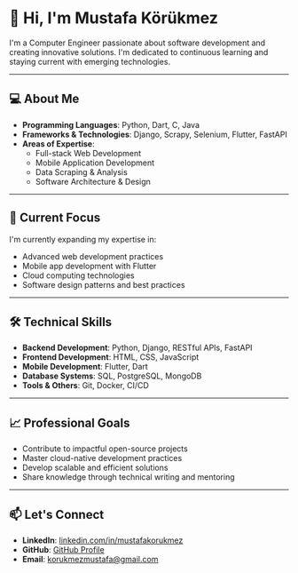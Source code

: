 # 👋 Hi, I'm Mustafa Körükmez

I'm a Computer Engineer passionate about software development and creating innovative solutions. 
I'm dedicated to continuous learning and staying current with emerging technologies.

---

## 💻 About Me

- **Programming Languages**: Python, Dart, C, Java
- **Frameworks & Technologies**: Django, Scrapy, Selenium, Flutter, FastAPI
- **Areas of Expertise**:
  - Full-stack Web Development
  - Mobile Application Development
  - Data Scraping & Analysis
  - Software Architecture & Design

---

## 🚀 Current Focus

I'm currently expanding my expertise in:
- Advanced web development practices
- Mobile app development with Flutter
- Cloud computing technologies
- Software design patterns and best practices

---

## 🛠️ Technical Skills

- **Backend Development**: Python, Django, RESTful APIs, FastAPI
- **Frontend Development**: HTML, CSS, JavaScript
- **Mobile Development**: Flutter, Dart
- **Database Systems**: SQL, PostgreSQL, MongoDB
- **Tools & Others**: Git, Docker, CI/CD

---

## 📈 Professional Goals

- Contribute to impactful open-source projects
- Master cloud-native development practices
- Develop scalable and efficient solutions
- Share knowledge through technical writing and mentoring

---

## 📫 Let's Connect

- **LinkedIn**: [linkedin.com/in/mustafakorukmez](https://www.linkedin.com/in/mustafakorukmez/)
- **GitHub**: [GitHub Profile](https://github.com/MustafaKorukmez)
- **Email**: korukmezmustafa@gmail.com

